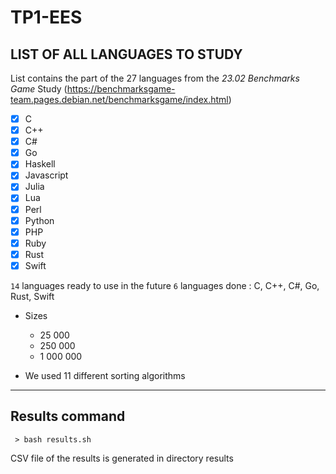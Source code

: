 # TP1-EES

## LIST OF ALL LANGUAGES TO STUDY

List contains the part of the 27 languages from the *23.02 Benchmarks Game* Study (https://benchmarksgame-team.pages.debian.net/benchmarksgame/index.html)

- [X] C
- [X] C++
- [X] C#
- [X] Go
- [X] Haskell
- [X] Javascript
- [X] Julia
- [X] Lua
- [X] Perl
- [X] Python
- [X] PHP
- [X] Ruby
- [X] Rust
- [X] Swift

`14` languages ready to use in the future
`6` languages done : C, C++, C#, Go, Rust, Swift


- Sizes

  - 25 000
  - 250 000
  - 1 000 000


- We used 11 different sorting algorithms


------------

## Results command

```  > bash results.sh ```

CSV file of the results is generated in directory results
